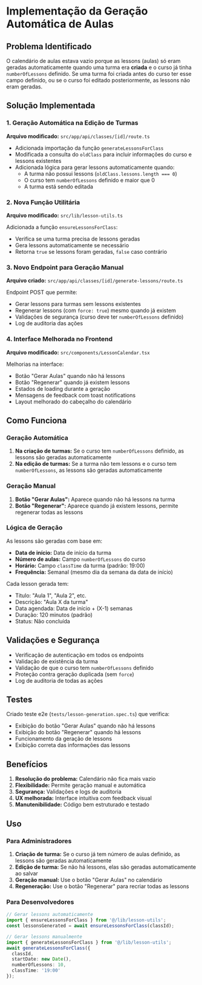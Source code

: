 # Implementação da Geração Automática de Aulas

## Problema Identificado

O calendário de aulas estava vazio porque as lessons (aulas) só eram geradas automaticamente quando uma turma era **criada** e o curso já tinha `numberOfLessons` definido. Se uma turma foi criada antes do curso ter esse campo definido, ou se o curso foi editado posteriormente, as lessons não eram geradas.

## Solução Implementada

### 1. Geração Automática na Edição de Turmas

**Arquivo modificado:** `src/app/api/classes/[id]/route.ts`

- Adicionada importação da função `generateLessonsForClass`
- Modificada a consulta do `oldClass` para incluir informações do curso e lessons existentes
- Adicionada lógica para gerar lessons automaticamente quando:
  - A turma não possui lessons (`oldClass.lessons.length === 0`)
  - O curso tem `numberOfLessons` definido e maior que 0
  - A turma está sendo editada

### 2. Nova Função Utilitária

**Arquivo modificado:** `src/lib/lesson-utils.ts`

Adicionada a função `ensureLessonsForClass`:
- Verifica se uma turma precisa de lessons geradas
- Gera lessons automaticamente se necessário
- Retorna `true` se lessons foram geradas, `false` caso contrário

### 3. Novo Endpoint para Geração Manual

**Arquivo criado:** `src/app/api/classes/[id]/generate-lessons/route.ts`

Endpoint POST que permite:
- Gerar lessons para turmas sem lessons existentes
- Regenerar lessons (com `force: true`) mesmo quando já existem
- Validações de segurança (curso deve ter `numberOfLessons` definido)
- Log de auditoria das ações

### 4. Interface Melhorada no Frontend

**Arquivo modificado:** `src/components/LessonCalendar.tsx`

Melhorias na interface:
- Botão "Gerar Aulas" quando não há lessons
- Botão "Regenerar" quando já existem lessons
- Estados de loading durante a geração
- Mensagens de feedback com toast notifications
- Layout melhorado do cabeçalho do calendário

## Como Funciona

### Geração Automática

1. **Na criação de turmas:** Se o curso tem `numberOfLessons` definido, as lessons são geradas automaticamente
2. **Na edição de turmas:** Se a turma não tem lessons e o curso tem `numberOfLessons`, as lessons são geradas automaticamente

### Geração Manual

1. **Botão "Gerar Aulas":** Aparece quando não há lessons na turma
2. **Botão "Regenerar":** Aparece quando já existem lessons, permite regenerar todas as lessons

### Lógica de Geração

As lessons são geradas com base em:
- **Data de início:** Data de início da turma
- **Número de aulas:** Campo `numberOfLessons` do curso
- **Horário:** Campo `classTime` da turma (padrão: 19:00)
- **Frequência:** Semanal (mesmo dia da semana da data de início)

Cada lesson gerada tem:
- Título: "Aula 1", "Aula 2", etc.
- Descrição: "Aula X da turma"
- Data agendada: Data de início + (X-1) semanas
- Duração: 120 minutos (padrão)
- Status: Não concluída

## Validações e Segurança

- Verificação de autenticação em todos os endpoints
- Validação de existência da turma
- Validação de que o curso tem `numberOfLessons` definido
- Proteção contra geração duplicada (sem `force`)
- Log de auditoria de todas as ações

## Testes

Criado teste e2e (`tests/lesson-generation.spec.ts`) que verifica:
- Exibição do botão "Gerar Aulas" quando não há lessons
- Exibição do botão "Regenerar" quando há lessons
- Funcionamento da geração de lessons
- Exibição correta das informações das lessons

## Benefícios

1. **Resolução do problema:** Calendário não fica mais vazio
2. **Flexibilidade:** Permite geração manual e automática
3. **Segurança:** Validações e logs de auditoria
4. **UX melhorada:** Interface intuitiva com feedback visual
5. **Manutenibilidade:** Código bem estruturado e testado

## Uso

### Para Administradores

1. **Criação de turma:** Se o curso já tem número de aulas definido, as lessons são geradas automaticamente
2. **Edição de turma:** Se não há lessons, elas são geradas automaticamente ao salvar
3. **Geração manual:** Use o botão "Gerar Aulas" no calendário
4. **Regeneração:** Use o botão "Regenerar" para recriar todas as lessons

### Para Desenvolvedores

```typescript
// Gerar lessons automaticamente
import { ensureLessonsForClass } from '@/lib/lesson-utils';
const lessonsGenerated = await ensureLessonsForClass(classId);

// Gerar lessons manualmente
import { generateLessonsForClass } from '@/lib/lesson-utils';
await generateLessonsForClass({
  classId,
  startDate: new Date(),
  numberOfLessons: 10,
  classTime: '19:00'
});
```

